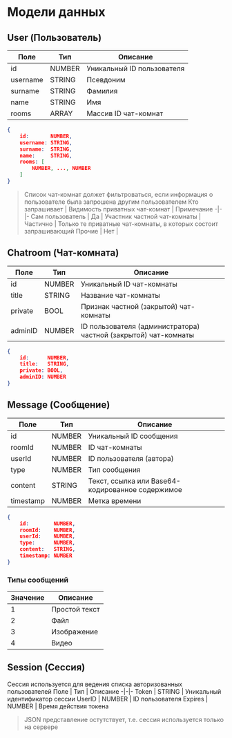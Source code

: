 # Модели данных

## User (Пользователь)
Поле | Тип | Описание
-|-|-
id | NUMBER | Уникальный ID пользователя
username | STRING | Псевдоним
surname | STRING | Фамилия
name | STRING | Имя
rooms | ARRAY | Массив ID чат-комнат

```json
{
    id:       NUMBER,
    username: STRING,
    surname:  STRING,
    name:     STRING,
    rooms: [
        NUMBER, ..., NUMBER
    ]
}
```
> Список чат-комнат должет фильтроваться, если информация о пользователе была запрошена другим пользователем
> Кто запрашивает | Видимость приватных чат-комнат | Примечание
> -|-|-
> Сам пользователь | Да |
> Участник частной чат-комнаты | Частично | Только те приватные чат-комнаты, в которых состоит запрашивающий
> Прочие | Нет |


## Chatroom (Чат-комната)
Поле | Тип | Описание
-|-|-
id | NUMBER | Уникальный ID чат-комнаты
title | STRING | Название чат-комнаты
private | BOOL | Признак частной (закрытой) чат-комнаты
adminID | NUMBER | ID пользователя (администратора) частной (закрытой) чат-комнаты

```json
{
    id:      NUMBER,
    title:   STRING,
    private: BOOL,
    adminID: NUMBER
}
```

## Message (Сообщение)
Поле | Тип | Описание
-|-|-
id | NUMBER | Уникальный ID сообщения
roomId | NUMBER | ID чат-комнаты
userId | NUMBER | ID пользователя (автора)
type | NUMBER | Тип сообщения
content | STRING | Текст, ссылка или Base64-кодированное содержимое
timestamp | NUMBER | Метка времени

```json
{
    id:        NUMBER,
    roomId:    NUMBER,
    userId:    NUMBER,
    type:      NUMBER,
    content:   STRING,
    timestamp: NUMBER
}
```

### Типы сообщений
Значение | Описание
-|-
1 | Простой текст
2 | Файл
3 | Изображение
4 | Видео

## Session (Сессия)
Сессия используется для ведения списка авторизованных пользователей
Поле | Тип | Описание
-|-|-
Token | STRING | Уникальный идентификатор сессии
UserID | NUMBER | ID пользователя
Expires | NUMBER | Время действия токена

> JSON представление остутствует, т.е. сессия используется только на сервере